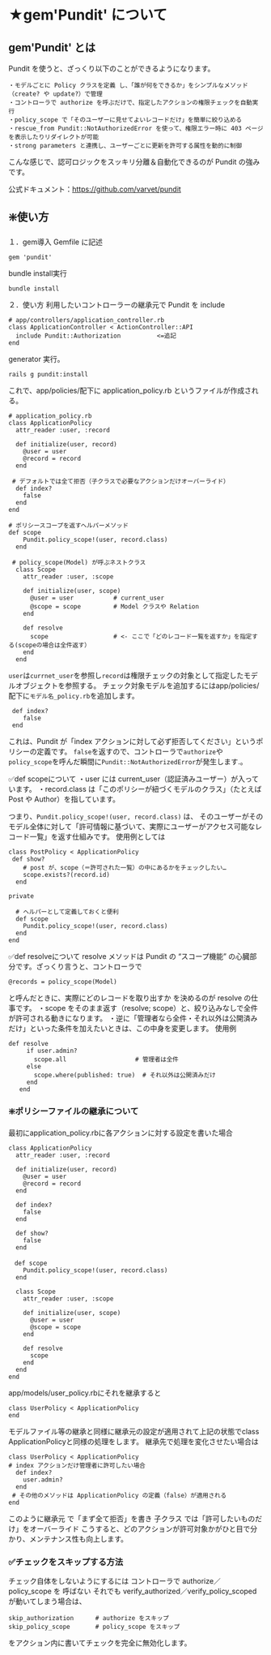 # ★gem'Pundit' について
## gem'Pundit' とは
Pundit を使うと、ざっくり以下のことができるようになります。
```
・モデルごとに Policy クラスを定義 し、「誰が何をできるか」をシンプルなメソッド（create? や update?）で管理
・コントローラで authorize を呼ぶだけで、指定したアクションの権限チェックを自動実行
・policy_scope で「そのユーザーに見せてよいレコードだけ」を簡単に絞り込める
・rescue_from Pundit::NotAuthorizedError を使って、権限エラー時に 403 ページを表示したりリダイレクトが可能
・strong parameters と連携し、ユーザーごとに更新を許可する属性を動的に制御
```
こんな感じで、認可ロジックをスッキリ分離＆自動化できるのが Pundit の強みです。

公式ドキュメント：https://github.com/varvet/pundit

## ❇️使い方
１．gem導入
Gemfile に記述
```
gem 'pundit'
```
bundle install実行
```
bundle install
```


２．使い方
利用したいコントローラーの継承元で Pundit を include
```
# app/controllers/application_controller.rb
class ApplicationController < ActionController::API
  include Pundit::Authorization          <=追記
end
```

generator 実行。
```
rails g pundit:install
```
これで、app/policies/配下に application_policy.rb というファイルが作成される。
```
# application_policy.rb
class ApplicationPolicy
  attr_reader :user, :record

  def initialize(user, record)
    @user = user
    @record = record
  end

 # デフォルトでは全て拒否（子クラスで必要なアクションだけオーバーライド）
  def index?
    false
  end
end

# ポリシースコープを返すヘルパーメソッド
def scope
    Pundit.policy_scope!(user, record.class)
  end

 # policy_scope(Model) が呼ぶネストクラス
  class Scope
    attr_reader :user, :scope

    def initialize(user, scope)
      @user = user           # current_user
      @scope = scope         # Model クラスや Relation
    end

    def resolve
      scope                  # <- ここで「どのレコード一覧を返すか」を指定する(scopeの場合は全件返す）
    end
  end
```
`user`は`currnet_user`を参照し`record`は権限チェックの対象として指定したモデルオブジェクトを参照する。
チェック対象モデルを追加するにはapp/policies/配下に`モデル名_policy.rb`を追加します。
　
```
 def index?
    false
 end
```
これは、Pundit が「index アクションに対して必ず拒否してください」というポリシーの定義です。
`false`を返すので、コントローラで`authorize`や`policy_scope`を呼んだ瞬間に`Pundit::NotAuthorizedError`が発生します.。

✅def scopeについて
・user には current_user（認証済みユーザー）が入っています。
・record.class は「このポリシーが紐づくモデルのクラス」（たとえば Post や Author）を指しています。

つまり、`Pundit.policy_scope!(user, record.class)` は、
そのユーザーがそのモデル全体に対して「許可情報に基づいて、実際にユーザーがアクセス可能なレコード一覧」を返す仕組みです。
使用例としては
```
class PostPolicy < ApplicationPolicy
 def show?
    # post が、scope（＝許可された一覧）の中にあるかをチェックしたい…
    scope.exists?(record.id)
  end

private

  # ヘルパーとして定義しておくと便利
  def scope
    Pundit.policy_scope!(user, record.class)
  end
end
```

 ✅def resolveについて
 resolve メソッドは Pundit の “スコープ機能” の心臓部分です。ざっくり言うと、コントローラで
 ```
@records = policy_scope(Model)
```
と呼んだときに、実際にどのレコードを取り出すか を決めるのが resolve の仕事です。
 ・scope をそのまま返す（resolve; scope）と、絞り込みなしで全件が許可される動きになります。
 ・逆に「管理者なら全件・それ以外は公開済みだけ」といった条件を加えたいときは、この中身を変更します。
 使用例
 ```
def resolve
      if user.admin?
        scope.all                   # 管理者は全件
      else
        scope.where(published: true)  # それ以外は公開済みだけ
      end
    end
```

### ❇️ポリシーファイルの継承について
最初にapplication_policy.rbに各アクションに対する設定を書いた場合
```
class ApplicationPolicy
  attr_reader :user, :record

  def initialize(user, record)
    @user = user
    @record = record
  end

  def index?
    false
  end

  def show?
    false
  end

　def scope
    Pundit.policy_scope!(user, record.class)
  end

  class Scope
    attr_reader :user, :scope

    def initialize(user, scope)
      @user = user
      @scope = scope
    end

    def resolve
      scope
    end
  end
end
```
app/models/user_policy.rbにそれを継承すると
```
class UserPolicy < ApplicationPolicy
end
```
モデルファイル等の継承と同様に継承元の設定が適用されて上記の状態でclass ApplicationPolicyと同様の処理をします。
継承先で処理を変化させたい場合は
```
class UserPolicy < ApplicationPolicy
# index アクションだけ管理者に許可したい場合
  def index?
    user.admin?
  end
 # その他のメソッドは ApplicationPolicy の定義（false）が適用される
end
```
このように継承元 で「まず全て拒否」を書き
子クラス では「許可したいものだけ」をオーバーライド
こうすると、どのアクションが許可対象かがひと目で分かり、メンテナンス性も向上します。
　
　
### ✅チェックをスキップする方法
チェック自体をしないようにするには
コントローラで authorize／policy_scope を 呼ばない
それでも verify_authorized／verify_policy_scoped が動いてしまう場合は、
```
skip_authorization      # authorize をスキップ
skip_policy_scope       # policy_scope をスキップ
```
をアクション内に書いてチェックを完全に無効化します。













